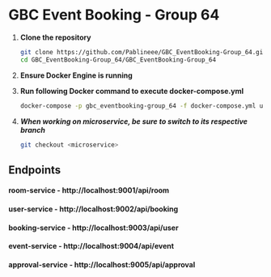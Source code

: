 # GBC Event Booking - Group 64

1. **Clone the repository**
    ```bash
    git clone https://github.com/Pablineee/GBC_EventBooking-Group_64.git
    cd GBC_EventBooking-Group_64/GBC_EventBooking-Group_64
    
2. **Ensure Docker Engine is running**

3. **Run following Docker command to execute docker-compose.yml**
   ```bash
   docker-compose -p gbc_eventbooking-group_64 -f docker-compose.yml up -d --build

4. ***When working on microservice, be sure to switch to its respective branch***
   ```bash
   git checkout <microservice>

## Endpoints
#### room-service - **http://localhost:9001/api/room**
#### user-service - **http://localhost:9002/api/booking**
#### booking-service - **http://localhost:9003/api/user**
#### event-service - **http://localhost:9004/api/event**
#### approval-service - **http://localhost:9005/api/approval**
